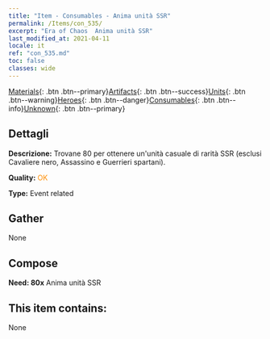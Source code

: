 ```yaml
---
title: "Item - Consumables - Anima unità SSR"
permalink: /Items/con_535/
excerpt: "Era of Chaos  Anima unità SSR"
last_modified_at: 2021-04-11
locale: it
ref: "con_535.md"
toc: false
classes: wide
---
```

 [Materials](/it/Items/){: .btn .btn--primary}[Artifacts](/it/Items/Artifacts/){: .btn .btn--success}[Units](/it/Items/Units/){: .btn .btn--warning}[Heroes](/it/Items/Heroes/){: .btn .btn--danger}[Consumables](/it/Items/Consumables/){: .btn .btn--info}[Unknown](/it/Items/Unknown/){: .btn .btn--primary}

## Dettagli
 **Descrizione:** Trovane 80 per ottenere un'unità casuale di rarità SSR (esclusi Cavaliere nero, Assassino e Guerrieri spartani).

 **Quality:** <span style="color: #FF8C00">OK</span>

 **Type:** Event related

## Gather

  None

## Compose

 **Need: 80x** Anima unità SSR

## This item contains:

  None

